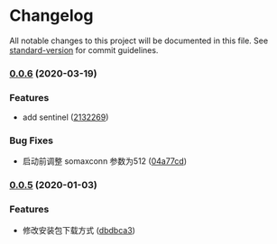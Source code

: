# Changelog

All notable changes to this project will be documented in this file. See [standard-version](https://github.com/conventional-changelog/standard-version) for commit guidelines.

### [0.0.6](https://github.com/daixijun/ansible-role-redis/compare/v0.0.5...v0.0.6) (2020-03-19)


### Features

* add sentinel ([2132269](https://github.com/daixijun/ansible-role-redis/commit/2132269c2a6c54517b54156a1a6e01a3205eb719))


### Bug Fixes

* 启动前调整 somaxconn 参数为512 ([04a77cd](https://github.com/daixijun/ansible-role-redis/commit/04a77cd55c1fde67a29d0ad540490f0a9e079a80))

### [0.0.5](https://github.com/daixijun/ansible-role-redis/compare/v0.0.4...v0.0.5) (2020-01-03)


### Features

* 修改安装包下载方式 ([dbdbca3](https://github.com/daixijun/ansible-role-redis/commit/dbdbca31ce689c04d66b12d0ee594fabfda0a378))
